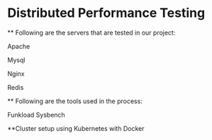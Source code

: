 # Distributed Performance Testing

** Following are the servers that are tested in our project:

Apache

Mysql

Nginx

Redis


** Following are the tools used in the process:

Funkload
Sysbench


**Cluster setup using Kubernetes with Docker
